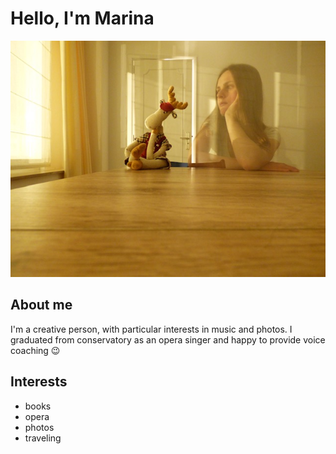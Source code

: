 # Hello, I'm Marina

![Marina's Photo](./img/marina.jpg)

## About me

I'm a creative person, with particular interests in music and photos. I
graduated from conservatory as an opera singer and happy to provide voice
coaching :wink:

## Interests

- books
- opera
- photos
- traveling
